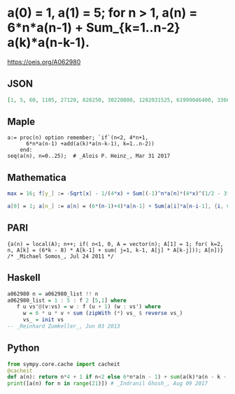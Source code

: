 # a\(0\) \= 1, a\(1\) \= 5; for n \> 1, a\(n\) \= 6\*n\*a\(n\-1\) \+ Sum\_\{k\=1\.\.n\-2\} a\(k\)\*a\(n\-k\-1\)\.
https://oeis.org/A062980
## JSON
```JSON
[1, 5, 60, 1105, 27120, 828250, 30220800, 1282031525, 61999046400, 3366961243750, 202903221120000, 13437880555850250, 970217083619328000, 75849500508999712500, 6383483988812390400000, 575440151532675686278125, 55318762960656722780160000]
```
## Maple
```Maple
a:= proc(n) option remember; `if`(n<2, 4*n+1,
      6*n*a(n-1) +add(a(k)*a(n-k-1), k=1..n-2))
    end:
seq(a(n), n=0..25);  # _Alois P. Heinz_, Mar 31 2017
```
## Mathematica
```Mathematica
max = 16; f[y_] := -Sqrt[x] - 1/(4*x) + Sum[(-1)^n*a[n]*(4*x)^(1/2 - 3*(n/2)), {n, 2, max}] /. x -> 1/y^2; s[y_] := Normal[ Series[ AiryAiPrime[x] / AiryAi[x], {x, Infinity, max + 7}]] /. x -> 1/y^2; sol = SolveAlways[ Simplify[ f[y] == s[y], y > 0], y] // First; Join[{1, 5}, Table[a[n], {n, 3, max}] /. sol] (* _Jean-François Alcover_, Oct 09 2012, from Airy function asymptotics *)
```
```Mathematica
a[0] = 1; a[n_] := a[n] = (6*(n-1)+4)*a[n-1] + Sum[a[i]*a[n-i-1], {i, 0, n-1}]; Table[a[n], {n, 0, 15}] (* _Jean-François Alcover_, Nov 29 2013, after _Vladimir Reshetnikov_ *)
```
## PARI
```PARI
{a(n) = local(A); n++; if( n<1, 0, A = vector(n); A[1] = 1; for( k=2, n, A[k] = (6*k - 8) * A[k-1] + sum( j=1, k-1, A[j] * A[k-j])); A[n])} /* _Michael Somos_, Jul 24 2011 */
```
## Haskell
```Haskell
a062980 n = a062980_list !! n
a062980_list = 1 : 5 : f 2 [5,1] where
   f u vs'@(v:vs) = w : f (u + 1) (w : vs') where
     w = 6 * u * v + sum (zipWith (*) vs_ $ reverse vs_)
     vs_ = init vs
-- _Reinhard Zumkeller_, Jun 03 2013
```
## Python
```Python
from sympy.core.cache import cacheit
@cacheit
def a(n): return n*4 + 1 if n<2 else 6*n*a(n - 1) + sum(a(k)*a(n - k - 1) for k in range(1, n - 1))
print([a(n) for n in range(21)]) # _Indranil Ghosh_, Aug 09 2017
```
